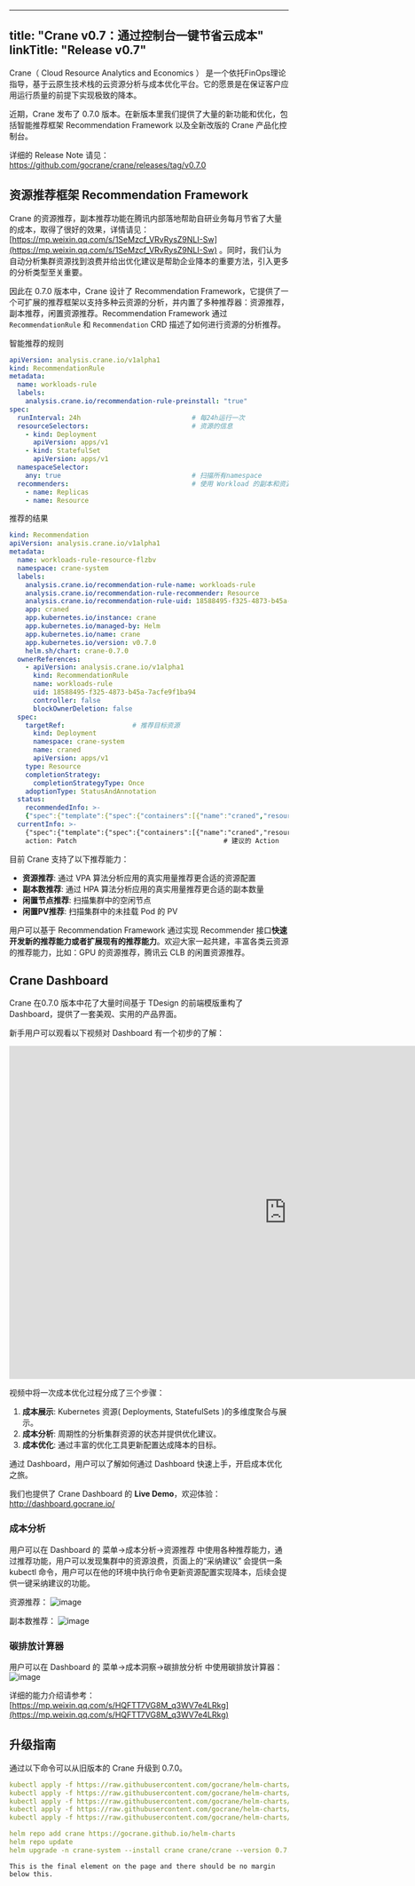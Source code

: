 
---
title: "Crane v0.7：通过控制台一键节省云成本"
linkTitle: "Release v0.7"
---
Crane（ Cloud Resource Analytics and Economics ） 是一个依托FinOps理论指导，基于云原生技术栈的云资源分析与成本优化平台。它的愿景是在保证客户应用运行质量的前提下实现极致的降本。

近期，Crane 发布了 0.7.0 版本。在新版本里我们提供了大量的新功能和优化，包括智能推荐框架 Recommendation Framework 以及全新改版的 Crane 产品化控制台。

详细的 Release Note 请见：https://github.com/gocrane/crane/releases/tag/v0.7.0

## 资源推荐框架 Recommendation Framework

Crane 的资源推荐，副本推荐功能在腾讯内部落地帮助自研业务每月节省了大量的成本，取得了很好的效果，详情请见：[https://mp.weixin.qq.com/s/1SeMzcf_VRvRysZ9NLI-Sw](https://mp.weixin.qq.com/s/1SeMzcf_VRvRysZ9NLI-Sw) 。同时，我们认为自动分析集群资源找到浪费并给出优化建议是帮助企业降本的重要方法，引入更多的分析类型至关重要。

因此在 0.7.0 版本中，Crane 设计了 Recommendation Framework，它提供了一个可扩展的推荐框架以支持多种云资源的分析，并内置了多种推荐器：资源推荐，副本推荐，闲置资源推荐。Recommendation Framework 通过 `RecommendationRule` 和 `Recommendation` CRD 描述了如何进行资源的分析推荐。

智能推荐的规则
```yaml
apiVersion: analysis.crane.io/v1alpha1
kind: RecommendationRule
metadata:
  name: workloads-rule
  labels:
    analysis.crane.io/recommendation-rule-preinstall: "true"
spec:
  runInterval: 24h                            # 每24h运行一次
  resourceSelectors:                          # 资源的信息
    - kind: Deployment
      apiVersion: apps/v1
    - kind: StatefulSet
      apiVersion: apps/v1
  namespaceSelector:
    any: true                                 # 扫描所有namespace
  recommenders:                               # 使用 Workload 的副本和资源推荐器
    - name: Replicas
    - name: Resource
```

推荐的结果
```yaml
kind: Recommendation
apiVersion: analysis.crane.io/v1alpha1
metadata:
  name: workloads-rule-resource-flzbv
  namespace: crane-system
  labels:
    analysis.crane.io/recommendation-rule-name: workloads-rule
    analysis.crane.io/recommendation-rule-recommender: Resource
    analysis.crane.io/recommendation-rule-uid: 18588495-f325-4873-b45a-7acfe9f1ba94
    app: craned
    app.kubernetes.io/instance: crane
    app.kubernetes.io/managed-by: Helm
    app.kubernetes.io/name: crane
    app.kubernetes.io/version: v0.7.0
    helm.sh/chart: crane-0.7.0
  ownerReferences:
    - apiVersion: analysis.crane.io/v1alpha1
      kind: RecommendationRule
      name: workloads-rule
      uid: 18588495-f325-4873-b45a-7acfe9f1ba94
      controller: false
      blockOwnerDeletion: false
  spec:
    targetRef:                 # 推荐目标资源
      kind: Deployment
      namespace: crane-system
      name: craned
      apiVersion: apps/v1
    type: Resource
    completionStrategy:
      completionStrategyType: Once
    adoptionType: StatusAndAnnotation 
  status:
    recommendedInfo: >-
    {"spec":{"template":{"spec":{"containers":[{"name":"craned","resources":{"requests":{"cpu":"229m","memory":"120586239"}}},{"name":"dashboard","resources":{"requests":{"cpu":"114m","memory":"120586239"}}}]}}}}            # 推荐配置，可通过 kubectl patch 更新 deployment 配置
  currentInfo: >-
    {"spec":{"template":{"spec":{"containers":[{"name":"craned","resources":{"requests":{"cpu":"0","memory":"0"}}},{"name":"dashboard","resources":{"requests":{"cpu":"0","memory":"0"}}}]}}}}                       # 当前配置，可通过 kubectl patch 回滚已经采纳建议的 deployment 配置
    action: Patch                                     # 建议的 Action
```

目前 Crane 支持了以下推荐能力：

- **资源推荐**: 通过 VPA 算法分析应用的真实用量推荐更合适的资源配置
- **副本数推荐**: 通过 HPA 算法分析应用的真实用量推荐更合适的副本数量
- **闲置节点推荐**: 扫描集群中的空闲节点
- **闲置PV推荐**: 扫描集群中的未挂载 Pod 的 PV

用户可以基于 Recommendation Framework 通过实现 Recommender 接口**快速开发新的推荐能力或者扩展现有的推荐能力**。欢迎大家一起共建，丰富各类云资源的推荐能力，比如：GPU 的资源推荐，腾讯云 CLB 的闲置资源推荐。

## Crane Dashboard

Crane 在0.7.0 版本中花了大量时间基于 TDesign 的前端模版重构了 Dashboard，提供了一套美观、实用的产品界面。

新手用户可以观看以下视频对 Dashboard 有一个初步的了解：
<iframe src="https://user-images.githubusercontent.com/35299017/186680122-d7756b47-06be-44cb-8553-1957eaa3ed45.mp4"
scrolling="no" border="0" frameborder="no" framespacing="0" allowfullscreen="true" width="1000" height="600"></iframe>

视频中将一次成本优化过程分成了三个步骤：

1. **成本展示**: Kubernetes 资源( Deployments, StatefulSets )的多维度聚合与展示。
2. **成本分析**: 周期性的分析集群资源的状态并提供优化建议。
3. **成本优化**: 通过丰富的优化工具更新配置达成降本的目标。

通过 Dashboard，用户可以了解如何通过 Dashboard 快速上手，开启成本优化之旅。

我们也提供了 Crane Dashboard 的 **Live Demo**，欢迎体验：http://dashboard.gocrane.io/

### 成本分析

用户可以在 Dashboard 的 菜单->成本分析->资源推荐 中使用各种推荐能力，通过推荐功能，用户可以发现集群中的资源浪费，页面上的“采纳建议” 会提供一条 kubectl 命令，用户可以在他的环境中执行命令更新资源配置实现降本，后续会提供一键采纳建议的功能。

资源推荐：
![image](https://qcloudimg.tencent-cloud.cn/raw/cb640bcaf1ceaab768c321e0763d62bf.png)

副本数推荐：
![image](https://qcloudimg.tencent-cloud.cn/raw/613e5b342a96e044710026a3d991ab48.png)

### 碳排放计算器

用户可以在 Dashboard 的 菜单->成本洞察->碳排放分析 中使用碳排放计算器：
![image](https://qcloudimg.tencent-cloud.cn/raw/3413d877baae18586f76537b1f0e3d09.png)

详细的能力介绍请参考：[https://mp.weixin.qq.com/s/HQFTT7VG8M_q3WV7e4LRkg](https://mp.weixin.qq.com/s/HQFTT7VG8M_q3WV7e4LRkg)

## 升级指南

通过以下命令可以从旧版本的 Crane 升级到 0.7.0。

```yaml
kubectl apply -f https://raw.githubusercontent.com/gocrane/helm-charts/crane-0.7.0/charts/crane/crds/analysis.crane.io_analytics.yaml
kubectl apply -f https://raw.githubusercontent.com/gocrane/helm-charts/crane-0.7.0/charts/crane/crds/analysis.crane.io_recommendationrules.yaml
kubectl apply -f https://raw.githubusercontent.com/gocrane/helm-charts/crane-0.7.0/charts/crane/crds/analysis.crane.io_recommendations.yaml
kubectl apply -f https://raw.githubusercontent.com/gocrane/helm-charts/crane-0.7.0/charts/crane/crds/autoscaling.crane.io_effectivehorizontalpodautoscalers.yaml
kubectl apply -f https://raw.githubusercontent.com/gocrane/helm-charts/crane-0.7.0/charts/crane/crds/autoscaling.crane.io_effectiveverticalpodautoscalers.yaml

helm repo add crane https://gocrane.github.io/helm-charts
helm repo update
helm upgrade -n crane-system --install crane crane/crane --version 0.7.0
```

```
This is the final element on the page and there should be no margin below this.
```
